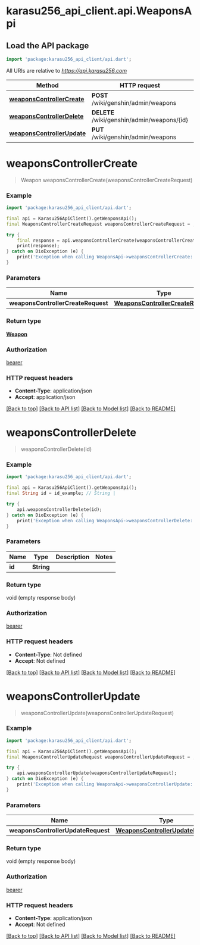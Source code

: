 # karasu256_api_client.api.WeaponsApi

## Load the API package
```dart
import 'package:karasu256_api_client/api.dart';
```

All URIs are relative to *https://api.karasu256.com*

Method | HTTP request | Description
------------- | ------------- | -------------
[**weaponsControllerCreate**](WeaponsApi.md#weaponscontrollercreate) | **POST** /wiki/genshin/admin/weapons | 
[**weaponsControllerDelete**](WeaponsApi.md#weaponscontrollerdelete) | **DELETE** /wiki/genshin/admin/weapons/{id} | 
[**weaponsControllerUpdate**](WeaponsApi.md#weaponscontrollerupdate) | **PUT** /wiki/genshin/admin/weapons | 


# **weaponsControllerCreate**
> Weapon weaponsControllerCreate(weaponsControllerCreateRequest)



### Example
```dart
import 'package:karasu256_api_client/api.dart';

final api = Karasu256ApiClient().getWeaponsApi();
final WeaponsControllerCreateRequest weaponsControllerCreateRequest = ; // WeaponsControllerCreateRequest | 

try {
    final response = api.weaponsControllerCreate(weaponsControllerCreateRequest);
    print(response);
} catch on DioException (e) {
    print('Exception when calling WeaponsApi->weaponsControllerCreate: $e\n');
}
```

### Parameters

Name | Type | Description  | Notes
------------- | ------------- | ------------- | -------------
 **weaponsControllerCreateRequest** | [**WeaponsControllerCreateRequest**](WeaponsControllerCreateRequest.md)|  | 

### Return type

[**Weapon**](Weapon.md)

### Authorization

[bearer](../README.md#bearer)

### HTTP request headers

 - **Content-Type**: application/json
 - **Accept**: application/json

[[Back to top]](#) [[Back to API list]](../README.md#documentation-for-api-endpoints) [[Back to Model list]](../README.md#documentation-for-models) [[Back to README]](../README.md)

# **weaponsControllerDelete**
> weaponsControllerDelete(id)



### Example
```dart
import 'package:karasu256_api_client/api.dart';

final api = Karasu256ApiClient().getWeaponsApi();
final String id = id_example; // String | 

try {
    api.weaponsControllerDelete(id);
} catch on DioException (e) {
    print('Exception when calling WeaponsApi->weaponsControllerDelete: $e\n');
}
```

### Parameters

Name | Type | Description  | Notes
------------- | ------------- | ------------- | -------------
 **id** | **String**|  | 

### Return type

void (empty response body)

### Authorization

[bearer](../README.md#bearer)

### HTTP request headers

 - **Content-Type**: Not defined
 - **Accept**: Not defined

[[Back to top]](#) [[Back to API list]](../README.md#documentation-for-api-endpoints) [[Back to Model list]](../README.md#documentation-for-models) [[Back to README]](../README.md)

# **weaponsControllerUpdate**
> weaponsControllerUpdate(weaponsControllerUpdateRequest)



### Example
```dart
import 'package:karasu256_api_client/api.dart';

final api = Karasu256ApiClient().getWeaponsApi();
final WeaponsControllerUpdateRequest weaponsControllerUpdateRequest = ; // WeaponsControllerUpdateRequest | 

try {
    api.weaponsControllerUpdate(weaponsControllerUpdateRequest);
} catch on DioException (e) {
    print('Exception when calling WeaponsApi->weaponsControllerUpdate: $e\n');
}
```

### Parameters

Name | Type | Description  | Notes
------------- | ------------- | ------------- | -------------
 **weaponsControllerUpdateRequest** | [**WeaponsControllerUpdateRequest**](WeaponsControllerUpdateRequest.md)|  | 

### Return type

void (empty response body)

### Authorization

[bearer](../README.md#bearer)

### HTTP request headers

 - **Content-Type**: application/json
 - **Accept**: Not defined

[[Back to top]](#) [[Back to API list]](../README.md#documentation-for-api-endpoints) [[Back to Model list]](../README.md#documentation-for-models) [[Back to README]](../README.md)

